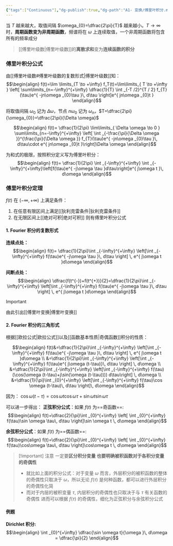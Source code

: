 ```yaml
---
{"tags":["Continuous"],"dg-publish":true,"dg-path":"A1- 变换/傅里叶积分.md","permalink":"/A1- 变换/傅里叶积分/","dgPassFrontmatter":true,"noteIcon":"","created":"2024-08-13T22:51:08.000+08:00","updated":"2025-04-14T17:55:57.585+08:00"}
---
```


当 $T$ 越来越大，取值间隔 $\omega_{0}=\dfrac{2\pi}{T}$ 越来越小。$T\to \infty$ 时，**周期函数变为非周期函数**，频谱将在 $\omega$ 上连续取值，一个非周期函数将包含所有的频率成分
> [[傅里叶级数\|傅里叶级数]]的**离散求和**变为**连续函数的积分**

### 傅里叶积分公式
由[[傅里叶级数#傅里叶级数的复数形式\|傅里叶级数]]知：
$$\begin{align}
f(t)=\lim \limits_{T \to +\infty} f_T(t)=\lim\limits_{ T \to +\infty } \left[ \sum\limits_{n=-\infty}^{+\infty} \dfrac{1}{T} \int _{-T /2}^{T / 2} f_{T}(\tau)e^{ -jn\omega _{0}\tau }\, d\tau \right]e^{ jn\omega _{0}t }
\end{align}$$

将取值间隔 $\omega_{0}$ 记为 $\Delta \omega$，节点 $n\omega_{0}$ 记为 $\omega_{n}$，$T=\dfrac{2\pi}{\omega_{0}}=\dfrac{2\pi}{\Delta \omega}$

$$\begin{align}
f(t)= \dfrac{1}{2\pi} \lim\limits_{ \Delta \omega  \to 0 } \sum\limits_{n=-\infty}^{+\infty} \left[  \int _{-\frac{\pi}{\Delta \omega }}^{\frac{\pi}{\Delta \omega }} f_{T}(\tau)e^{ -jn\omega _{0}\tau }\, d\tau\cdot e^{ jn\omega _{0}t }\right]\Delta \omega 
\end{align}$$

为和式的极限，按照积分定义写为傅里叶积分：
$$\begin{align}
f(t)= \dfrac{1}{2\pi} \int _{-\infty}^{+\infty} \int _{-\infty}^{+\infty}\left[f(\tau)e^{ -j\omega \tau }d\tau\right]e^{ j\omega t }\, d\omega  
\end{align}$$


### 傅里叶积分定理
$f(t)$ 在 $(-\infty,+\infty)$ 上满足条件：
1. 在任意有限区间上满足[[狄利克雷条件\|狄利克雷条件]]
2. 在无限区间上[[绝对可积\|绝对可积]]
则有傅里叶积分公式

#### 1. Fourier 积分的复数形式
**连续点处：**
$$\begin{align}
f(t)= \dfrac{1}{2\pi}\int _{-\infty}^{+\infty} \left[\int _{-\infty}^{+\infty} f(\tau)e^{ -j\omega \tau }\, d\tau \right] \, e^{ j\omega t }d\omega  
\end{align}$$


**间断点处：**
$$\begin{align}
\dfrac{f(t^{-})+f(t^{+})}{2}=\dfrac{1}{2\pi}\int _{-\infty}^{+\infty} \left[\int _{-\infty}^{+\infty} f(\tau)e^{ -j\omega \tau }\, d\tau \right] \, e^{ j\omega t }d\omega  
\end{align}$$

>[!important] 
>由此引出[[傅里叶变换\|傅里叶变换]]

#### 2. Fourier 积分的三角形式
根据[[欧拉公式\|欧拉公式]]以及[[函数基本性质\|奇偶函数]]积分的性质：

$$\begin{align}
f(t)&=\dfrac{1}{2\pi}\int _{-\infty}^{+\infty} \left[\int _{-\infty}^{+\infty} f(\tau)e^{ -j\omega \tau }\, d\tau \right] \, e^{ j\omega t }d\omega   \\
&=\dfrac{1}{2\pi}\int _{-\infty}^{+\infty} \left[\int _{-\infty}^{+\infty} f(\tau)e^{ j\omega (t-\tau)}\, d\tau \right] \, d\omega    \\
&=\dfrac{1}{2\pi}\int _{-\infty}^{+\infty} \left[\int _{-\infty}^{+\infty} f(\tau)(\cos(\omega (t-\tau)+j\sin(\omega (t-\tau)))) d\tau\right] \, d\omega \\
&=\dfrac{1}{\pi}\int _{0}^{+\infty} \left[\int _{-\infty}^{+\infty} f(\tau)\cos \omega (t-\tau)\, d\tau \right]\, d\omega  
\end{align}$$

因为： $\cos \omega(t-\tau)=\cos \omega t\cos \omega \tau+\sin \omega t\sin \omega \tau$

可以进一步得出：
**正弦积分公式**：如果 $f(t)$ 为==奇函数==:
$$\begin{align}
f(t)=\dfrac{2}{\pi}\int _{0}^{+\infty}  \left[ \int _{0}^{+\infty} f(\tau)\sin \omega \tau\, d\tau \right]\sin \omega t \, d\omega 
\end{align}$$



**余弦积分公式**：如果 $f(t)$ 为==偶函数==:
$$\begin{align}
f(t)=\dfrac{2}{\pi}\int _{0}^{+\infty}  \left[ \int _{0}^{+\infty} f(\tau)\cos\omega \tau\, d\tau \right]\cos\omega t \, d\omega 
\end{align}$$


>[!important] 注意
>一定要**区分积分变量**
>**也要明确被积函数对于各积分变量的奇偶性**
>- 就比如上面的积分公式：对于变量 $\omega$ 而言，外层积分的被积函数的整体的奇偶性只取决于 $\omega$，所以无论 $f(\tau)$ 是何种函数，都可以进行外层积分的奇偶性化简
>- 而对于内层的被积变量 $\tau$, 内层积分的奇偶性也只取决于与 $\tau$ 有关函数的奇偶性
>	进而可以根据 $f(\tau)$ 的奇偶性，细化为正弦积分与余弦积分公式
>	


#### 例题

**Dirichlet 积分:**
$$\begin{align}
\int _{0}^{+\infty} \dfrac{\sin \omega t}{\omega }\, d\omega = \dfrac{\pi}{2}
\end{align}$$

